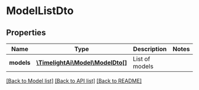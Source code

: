 # ModelListDto

## Properties
Name | Type | Description | Notes
------------ | ------------- | ------------- | -------------
**models** | [**\TimelightAi\Model\ModelDto[]**](ModelDto.md) | List of models | 

[[Back to Model list]](../README.md#documentation-for-models) [[Back to API list]](../README.md#documentation-for-api-endpoints) [[Back to README]](../README.md)


